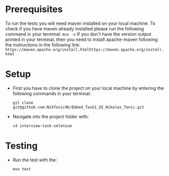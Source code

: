 <h1>Prerequisites</h1>

To run the tests you will need maven installed on your
local machine. 
To check if you have maven already installed please run
the following command in your terminal: `mvn -v`
If you don't have the version output printed in your 
terminal, then you need to install apache-maven following
the instructions in the following link:
`https://maven.apache.org/install.htmlhttps://maven.apache.org/install.html`

<h1>Setup</h1>

<ul>
<li>
First you have to clone the project on your local machine by entering
the following commands in your terminal:

`git clone git@github.com:NikTonic96/Embed_Task1_UI_Nikolas_Tonic.git`
</li>
<li>
Navigate into the project folder with: 

`cd interview-task-selenium`
</li>
</ul>

<h1>Testing</h1>

<ul>
<li>
Run the test with the: 

`mvn test`
</li>
</ul>
